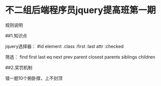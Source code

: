 # 不二组后端程序员jquery提高班第一期

规则说明

##1.知识点
  
  jquery选择器：
  	#id
  	element
  	.class
  	:first
  	:last
  	attr
  	:checked

  筛选：
  find
  first
  last
  eq
  next
  prev
  parent
  closest
  parents
  siblings
  children

##2.奖罚机制
	
  错一题10个俯卧撑，上不封顶

  	  		  	
